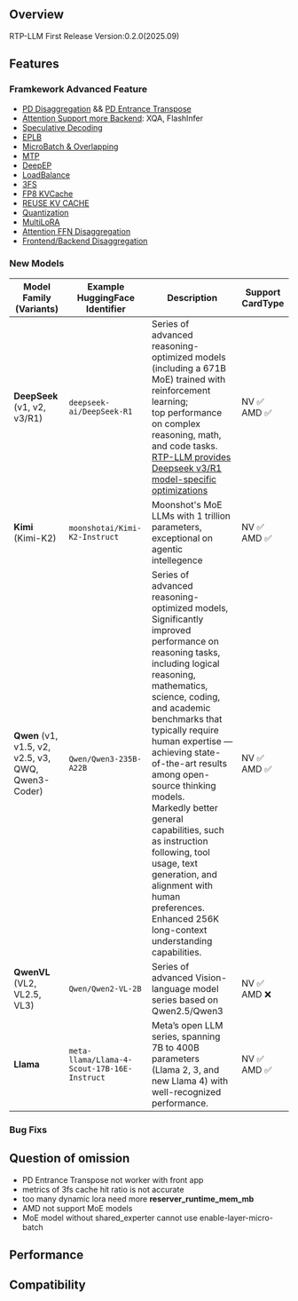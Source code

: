 
## Overview
RTP-LLM First Release Version:0.2.0(2025.09)
## Features
### Framkework  Advanced Feature
* [PD Disaggregation](../../backend/pd_disaggregation.ipynb) && [PD Entrance Transpose](../../backend/pd_entrace_transpose.ipynb)
* [Attention Support more Backend](../../backend/attention_backend.md): XQA, FlashInfer
* [Speculative Decoding](../../backend/speculative_decoding.md)
* [EPLB](../../references/deepseek/reporter.md#eplb)
* [MicroBatch & Overlapping](../../references/deepseek/reporter.md#microbatch-overlapping)
* [MTP](../../references/deepseek/reporter.md#mtp)
* [DeepEP](../../references/deepseek/reporter.md#deepep-network)
* [LoadBalance](../../backend/flexlb.md)
* [3FS](../../backend/3fs.md)
* [FP8 KVCache](../../backend/KvCache.md)
* [REUSE KV CACHE](../../backend/reuse_kv_cache.md)
* [Quantization](../../backend/quantization.md)
* [MultiLoRA](../../backend/lora.ipynb)
* [Attention FFN Disaggregation](../../backend/af_disaggregation.md)
* [Frontend/Backend Disaggregation](../../backend/Frontend.md)


### New Models
| **Model Family (Variants)** | **Example HuggingFace Identifier**  | **Description** | **Support CardType** |
|-----------------------------|-------------------------------------|-----------------|------------------|
| **DeepSeek** (v1, v2, v3/R1)| `deepseek-ai/DeepSeek-R1`  | Series of advanced reasoning-optimized models (including a 671B MoE) trained with reinforcement learning; <br>top performance on complex reasoning, math, and code tasks.<br> [RTP-LLM provides Deepseek v3/R1 model-specific optimizations](../../references/deepseek/reporter.md)| NV ✅<br> AMD ✅|
| **Kimi** (Kimi-K2) | `moonshotai/Kimi-K2-Instruct`  | Moonshot's MoE LLMs with 1 trillion parameters, exceptional on agentic intellegence| NV ✅<br> AMD ✅|
| **Qwen** (v1, v1.5, v2, v2.5, v3, QWQ, Qwen3-Coder)| `Qwen/Qwen3-235B-A22B`  | Series of advanced reasoning-optimized models, <br>Significantly improved performance on reasoning tasks,<br> including logical reasoning, mathematics, science, coding, and academic benchmarks that typically require human expertise — achieving state-of-the-art results among open-source thinking models.<br>Markedly better general capabilities, such as instruction following, tool usage, text generation, and alignment with human preferences.<br>Enhanced 256K long-context understanding capabilities.| NV ✅<br> AMD ✅|
| **QwenVL** (VL2, VL2.5, VL3)| `Qwen/Qwen2-VL-2B`  | Series of advanced  Vision-language model series based on Qwen2.5/Qwen3| NV ✅<br> AMD ❌|
| **Llama**         | `meta-llama/Llama-4-Scout-17B-16E-Instruct`  | Meta’s open LLM series, spanning 7B to 400B parameters (Llama 2, 3, and new Llama 4) with well-recognized performance.  | NV ✅<br> AMD ✅ |

### Bug Fixs

## Question of omission
* PD Entrance Transpose not worker with front app
* metrics of 3fs cache hit ratio is not accurate
* too many dynamic lora need more **reserver_runtime_mem_mb**
* AMD not support MoE models
* MoE model without shared_experter cannot use enable-layer-micro-batch


## Performance

## Compatibility
